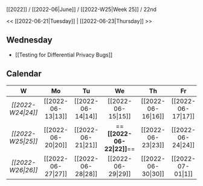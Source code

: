 [[2022]] / [[2022-06|June]] / [[2022-W25|Week 25]] / 22nd

<<  [[2022-06-21|Tuesday]]  | [[2022-06-23|Thursday]]  >>︎

## Wednesday
- [[Testing for Differential Privacy Bugs]]

## Calendar
| W  | Mo | Tu | We | Th | Fr | Sa | Su |
|:--:|:--:|:--:|:--:|:--:|:--:|:--:|:--:|
| *[[2022-W24\|24]]* | [[2022-06-13\|13]] | [[2022-06-14\|14]] | [[2022-06-15\|15]] | [[2022-06-16\|16]] | [[2022-06-17\|17]] | [[2022-06-18\|18]] | [[2022-06-19\|19]] |
| *[[2022-W25\|25]]* | [[2022-06-20\|20]] | [[2022-06-21\|21]] | ==**[[2022-06-22\|22]]**== | [[2022-06-23\|23]] | [[2022-06-24\|24]] | [[2022-06-25\|25]] | [[2022-06-26\|26]] |
| *[[2022-W26\|26]]* | [[2022-06-27\|27]] | [[2022-06-28\|28]] | [[2022-06-29\|29]] | [[2022-06-30\|30]] | [[2022-07-01\|1]]  | [[2022-07-02\|2]]  | [[2022-07-03\|3]]  |
